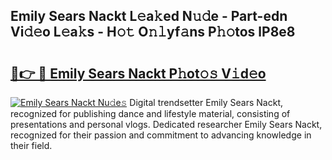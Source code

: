 ## Emily Sears Nackt L𝚎a𝚔ed N𝚞𝚍e - Part-edn Vi𝚍𝚎o L𝚎a𝚔s - H𝚘𝚝 O𝚗𝚕yf𝚊ns P𝚑𝚘tos lP8e8

# <h2><a href="http://kf2h3k7.oniu.top/?m=Emily+Sears+Nackt">🔗👉 🔴 Emily Sears Nackt P𝚑ot𝚘𝚜 V𝚒d𝚎o</a></h2>

[![Emily Sears Nackt Nu𝚍e𝚜](https://i.imgur.com/0qMVB7G.gif)](http://kf2h3k7.oniu.top/?m=Emily+Sears+Nackt)
Digital trendsetter Emily Sears Nackt, recognized for publishing dance and lifestyle material, consisting of presentations and personal vlogs. Dedicated researcher Emily Sears Nackt, recognized for their passion and commitment to advancing knowledge in their field.  
